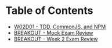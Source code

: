 # Table of Contents

* [W02D01 - TDD, CommonJS, and NPM](/w02d01)
* [BREAKOUT - Mock Exam Review](/breakout-mock-exam-review)
* [BREAKOUT - Week 2 Exam Review](/breakout-w2-exam)
